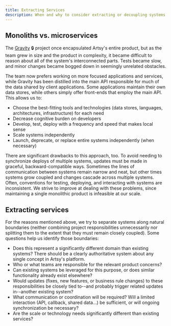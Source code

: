 ```yaml
---
title: Extracting Services
description: When and why to consider extracting or decoupling systems
---
```


## Monoliths vs. microservices

The [Gravity](https://github.com/artsy/gravity/) 🔒 project once encapsulated Artsy's entire product, but as the team
grew in size and the product in complexity, it became difficult to reason about all of the system's interconnected
parts. Tests became slow, and minor changes became bogged down in seemingly unrelated obstacles.

The team now prefers working on more focused applications and services, while Gravity has been distilled into the
main API responsible for much of the data shared by client applications. Some applications maintain their own data
stores, while others simply offer front-ends that employ the main API. This allows us to:

- Choose the best-fitting tools and technologies (data stores, languages, architectures, infrastructure) for each
  need
- Decrease cognitive burden on developers
- Develop, test, deploy with a frequency and speed that makes local sense
- Scale systems independently
- Launch, deprecate, or replace entire systems independently (when necessary)

There are significant drawbacks to this approach, too. To avoid needing to synchronize deploys of multiple systems,
updates must be made in graceful, backward-compatible ways. Sometimes the lines of communication between systems
remain narrow and neat, but other times systems grow coupled and changes cascade across multiple systems. Often,
conventions for testing, deploying, and interacting with systems are inconsistent. We strive to improve at dealing
with these problems, since maintaining a single monolithic product is infeasible at our scale.

## Extracting services

For the reasons mentioned above, we try to separate systems along natural boundaries (neither combining project
responsibilities unnecessarily nor splitting them to the extent that they must remain closely coupled). Some
questions help us identify those boundaries:

- Does this represent a significantly different domain than existing systems? There should be a clearly authoritative system about any single concept in Artsy's platform.
- Who or what teams are responsible for the relevant product concerns?
- Can existing systems be leveraged for this purpose, or does similar functionality already exist elsewhere?
- Would updates (fixes, new features, or business rule changes) to these responsibilities be closely tied to--and
  probably trigger related updates in--another existing system?
- What communication or coordination will be required? Will a limited interaction (API, callback, shared data...)
  be sufficient, or will ongoing synchronization be necessary?
- Are the scale or technology needs significantly different than existing services?
